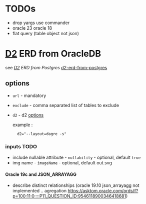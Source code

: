 
# TODOs    
   - drop yargs use commander
   - oracle 23 oracle 18
   - flat query (table object not json)
   






# [D2](https://github.com/terrastruct/d2) ERD from OracleDB
  see _[D2](https://github.com/terrastruct/d2#related) ERD from Postgres_ [d2-erd-from-postgres](https://github.com/zekenie/d2-erd-from-postgres/)

## options
 - `url` - mandatory
 - `exclude` - comma separated list of tables to exclude
 - `d2` - d2 [options](https://d2lang.com/tour/man)


    example :

         d2="--layout=dagre -s"

### inputs TODO    
 - include nullable attribute - `nullability` - optional, default `true`
 - img name - `imageName` - optional, default out.svg 
  
 
#### Oracle 19c and JSON_ARRAYAGG
 - describe  distinct   relationships (oracle 19.10 json_arrayagg not implemented .. agregation https://asktom.oracle.com/ords/f?p=100:11:0::::P11_QUESTION_ID:9546118900346418681)
